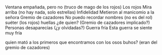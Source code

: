 Ventana empañada, pero no (truco de mago de los rojos)
Los rojos
Mira arriba (no hay nada, solo estrellas)
Infidelidad
Metieron al manicomio a la señora
Gremio de cazadores
No puedo recordar nombres (no es del rol)
suéter (los rojos)
huellas ¿de quien? (Gremio de cazadores implicado?)
Personas desaparecías (¿y olvidadas?)
Guerra fría
Esta guerra se siente muy fría

quien mató a los primeros que encontramos con los osos buhos? (eran del gremio de cazadores)